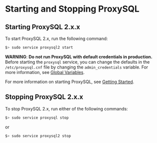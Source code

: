 # Starting and Stopping ProxySQL

## Starting ProxySQL 2.x.x

To start ProxySQL 2.x, run the following command:

```bash
$> sudo service proxysql2 start
```

**WARNING**: **Do not run ProxySQL with default credentials in production.** Before starting the `proxysql` service, you can change the defaults in the `/etc/proxysql.cnf` file by changing the `admin_credentials` variable.  For more information, see [Global Variables](https://github.com/sysown/proxysql/blob/master/doc/global_variables.md).

For more information on starting ProxySQL, see [Getting Started](https://proxysql.com/documentation/getting-started/).

## Stopping ProxySQL 2.x.x

To stop ProxySQL 2.x, run either  of the following commands:

```bash
$> sudo service proxysql stop
```

or

```bash
$> sudo service proxysql2 stop
```
